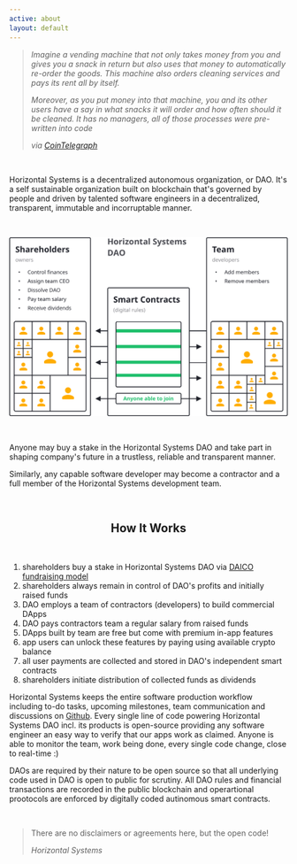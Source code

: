 ```yaml
---
active: about
layout: default
---
```


>_Imagine a vending machine that not only takes money from you and gives you a snack in return but also uses that money to automatically re-order the goods. This machine also orders cleaning services and pays its rent all by itself._
>
>_Moreover, as you put money into that machine, you and its other users have a say in what snacks it will order and how often should it be cleaned. It has no managers, all of those processes were pre-written into code_
>
>_via [CoinTelegraph](https://cointelegraph.com/ethereum-for-beginners/what-is-dao#how-daos-work)_

<br/>

Horizontal Systems is a decentralized autonomous organization, or DAO. It's a self sustainable organization built on blockchain that's governed by people and driven by talented software engineers in a decentralized, transparent, immutable and incorruptable manner.

<br/>

![Horizontal Systems DAO](/assets/images/hs_dao.png)

<br/>

Anyone may buy a stake in the Horizontal Systems DAO and take part in shaping company's future in a trustless, reliable and transparent manner. 

Similarly, any capable software developer may become a contractor and a full member of the Horizontal Systems development team.



<br/>
<center><h2>How It Works</h2></center>
<br/>

1. shareholders buy a stake in Horizontal Systems DAO via [DAICO fundraising model](https://cointelegraph.com/explained/what-is-a-daico-explained)
2. shareholders always remain in control of DAO's profits and initially raised funds
3. DAO employs a team of contractors (developers) to build commercial DApps
4. DAO pays contractors team a regular salary from raised funds
5. DApps built by team are free but come with premium in-app features
6. app users can unlock these features by paying using available crypto balance
7. all user payments are collected and stored in DAO's independent smart contracts
8. shareholders initiate distribution of collected funds as dividends


Horizontal Systems keeps the entire software production workflow including to-do tasks, upcoming milestones, team communication and discussions on [Github](https://github.com/horizontalsystems/). Every single line of code powering Horizontal Systems DAO incl. its products is open-source providing any software engineer an easy way to verify that our apps work as claimed. Anyone is able to monitor the team, work being done, every single code change, close to real-time :)

DAOs are required by their nature to be open source so that all underlying code used in DAO is open to public for scrutiny. All DAO rules and financial transactions are recorded in the public blockchain and operartional prootocols are enforced by digitally coded autinomous smart contracts.

<br/>

>There are no disclaimers or agreements here, but the open code!
>
>_Horizontal Systems_

<br/>
